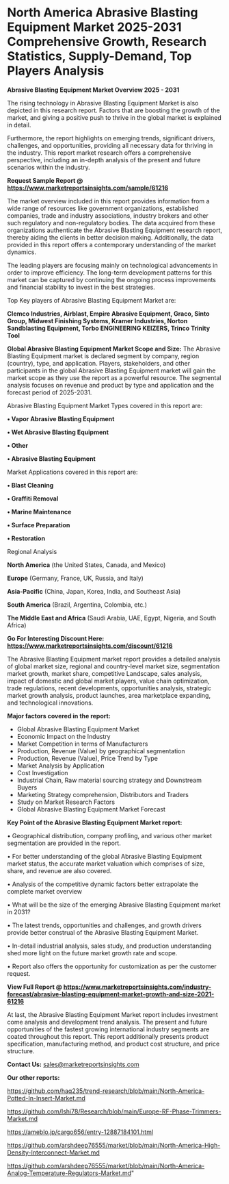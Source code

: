 # North America Abrasive Blasting Equipment Market 2025-2031 Comprehensive Growth, Research Statistics, Supply-Demand,  Top Players Analysis

<Strong> Abrasive Blasting Equipment Market Overview 2025 - 2031</strong>

The rising technology in Abrasive Blasting Equipment Market is also depicted in this research report. Factors that are boosting the growth of the market, and giving a positive push to thrive in the global market is explained in detail.

Furthermore, the report highlights on emerging trends, significant drivers, challenges, and opportunities, providing all necessary data for thriving in the industry. This report market research offers a comprehensive perspective, including an in-depth analysis of the present and future scenarios within the industry.

<strong>Request Sample Report @ <a href=https://www.marketreportsinsights.com/sample/61216>https://www.marketreportsinsights.com/sample/61216</a></strong>

The market overview included in this report provides information from a wide range of resources like government organizations, established companies, trade and industry associations, industry brokers and other such regulatory and non-regulatory bodies. The data acquired from these organizations authenticate the Abrasive Blasting Equipment research report, thereby aiding the clients in better decision making. Additionally, the data provided in this report offers a contemporary understanding of the market dynamics.

The leading players are focusing mainly on technological advancements in order to improve efficiency. The long-term development patterns for this market can be captured by continuing the ongoing process improvements and financial stability to invest in the best strategies.

Top Key players of Abrasive Blasting Equipment Market are:

<strong>Clemco Industries, Airblast, Empire Abrasive Equipment, Graco, Sinto Group, Midwest Finishing Systems, Kramer Industries, Norton Sandblasting Equipment, Torbo ENGINEERING KEIZERS, Trinco Trinity Tool</strong>

<strong><b>Global Abrasive Blasting Equipment Market Scope and Size:</b></strong>
The Abrasive Blasting Equipment market is declared segment by company, region (country), type, and application. Players, stakeholders, and other participants in the global Abrasive Blasting Equipment market will gain the market scope as they use the report as a powerful resource. The segmental analysis focuses on revenue and product by type and application and the forecast period of 2025-2031.

Abrasive Blasting Equipment Market Types covered in this report are:

<strong>• Vapor Abrasive Blasting Equipment

• Wet Abrasive Blasting Equipment

• Other

• Abrasive Blasting Equipment</strong>

Market Applications covered in this report are:

<strong>• Blast Cleaning

• Graffiti Removal

• Marine Maintenance

• Surface Preparation

• Restoration</strong> 

Regional Analysis

<strong>North America</strong> (the United States, Canada, and Mexico)

<strong>Europe</strong> (Germany, France, UK, Russia, and Italy)

<strong>Asia-Pacific</strong> (China, Japan, Korea, India, and Southeast Asia)

<strong>South America</strong> (Brazil, Argentina, Colombia, etc.)

<strong>The Middle East and Africa</strong> (Saudi Arabia, UAE, Egypt, Nigeria, and South Africa)

<strong>Go For Interesting Discount Here: <a href=https://www.marketreportsinsights.com/discount/61216>https://www.marketreportsinsights.com/discount/61216</a></strong>

The Abrasive Blasting Equipment market report provides a detailed analysis of global market size, regional and country-level market size, segmentation market growth, market share, competitive Landscape, sales analysis, impact of domestic and global market players, value chain optimization, trade regulations, recent developments, opportunities analysis, strategic market growth analysis, product launches, area marketplace expanding, and technological innovations.

<strong><b>Major factors covered in the report:</b></strong>
<ul>
  <li>Global Abrasive Blasting Equipment Market </li>
  <li>Economic Impact on the Industry</li>
  <li>Market Competition in terms of Manufacturers</li>
  <li>Production, Revenue (Value) by geographical segmentation</li>
  <li>Production, Revenue (Value), Price Trend by Type</li>
  <li>Market Analysis by Application</li>
  <li>Cost Investigation</li>
  <li>Industrial Chain, Raw material sourcing strategy and Downstream Buyers</li>
  <li>Marketing Strategy comprehension, Distributors and Traders</li>
  <li>Study on Market Research Factors</li>
  <li>Global Abrasive Blasting Equipment Market Forecast</li>
</ul>

<strong><b>Key Point of the Abrasive Blasting Equipment Market report:</b></strong>

• Geographical distribution, company profiling, and various other market segmentation are provided in the report.

• For better understanding of the global Abrasive Blasting Equipment market status, the accurate market valuation which comprises of size, share, and revenue are also covered.

• Analysis of the competitive dynamic factors better extrapolate the complete market overview

• What will be the size of the emerging Abrasive Blasting Equipment market in 2031?

• The latest trends, opportunities and challenges, and growth drivers provide better construal of the Abrasive Blasting Equipment Market.

• In-detail industrial analysis, sales study, and production understanding shed more light on the future market growth rate and scope.

• Report also offers the opportunity for customization as per the customer request.

<strong><b>View Full Report @ <a href=https://www.marketreportsinsights.com/industry-forecast/abrasive-blasting-equipment-market-growth-and-size-2021-61216>https://www.marketreportsinsights.com/industry-forecast/abrasive-blasting-equipment-market-growth-and-size-2021-61216</a></b></strong>


At last, the Abrasive Blasting Equipment Market report includes investment come analysis and development trend analysis. The present and future opportunities of the fastest growing international industry segments are coated throughout this report. This report additionally presents product specification, manufacturing method, and product cost structure, and price structure.

<strong>Contact Us:</strong>
sales@marketreportsinsights.com

<strong>Our other reports:</strong>

<a href=https://github.com/haq235/trend-research/blob/main/North-America-Potted-In-Insert-Market.md>https://github.com/haq235/trend-research/blob/main/North-America-Potted-In-Insert-Market.md</a>

<a href=https://github.com/Ishi78/Research/blob/main/Europe-RF-Phase-Trimmers-Market.md>https://github.com/Ishi78/Research/blob/main/Europe-RF-Phase-Trimmers-Market.md</a>

<a href=https://ameblo.jp/cargo656/entry-12887184101.html>https://ameblo.jp/cargo656/entry-12887184101.html</a>

<a href=https://github.com/arshdeep76555/market/blob/main/North-America-High-Density-Interconnect-Market.md>https://github.com/arshdeep76555/market/blob/main/North-America-High-Density-Interconnect-Market.md</a>

<a href=https://github.com/arshdeep76555/market/blob/main/North-America-Analog-Temperature-Regulators-Market.md>https://github.com/arshdeep76555/market/blob/main/North-America-Analog-Temperature-Regulators-Market.md</a>"
